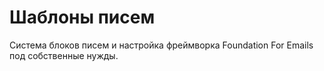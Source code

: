# Шаблоны писем
Система блоков писем и настройка фреймворка Foundation For Emails под собственные нужды.